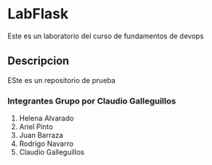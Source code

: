 # LabFlask

Este es un laboratorio del curso de fundamentos de devops

## Descripcion

ESte es un repositorio de prueba

### Integrantes Grupo por Claudio Galleguillos

1. Helena Alvarado
2. Ariel Pinto
3. Juan Barraza
4. Rodrigo Navarro
5. Claudio Galleguillos
